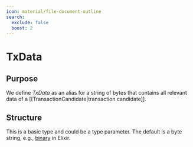 ```yaml
---
icon: material/file-document-outline
search:
  exclude: false
  boost: 2
---
```


# TxData

## Purpose

We define _TxData_ as an alias for
a string of bytes that contains all relevant data of a
[[TransactionCandidate|transaction candidate]].
<!--
It is in particular used in the context of certificates of availability.
-->

## Structure

This is a basic type and could be a type parameter.
The default is a byte string, e.g.,
[binary](
https://hexdocs.pm/elixir/binaries-strings-and-charlists.html#binaries)
in Elixir.
